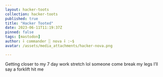 ```yaml
---
layout: hacker-toots
collection: hacker-toots
published: true
title: "Hacker Tooted"
date: 2023-06-11T11:19:37Z
pinned: false
tags: [mastodon]
author: ⸸ commander ░ nova ⸸ :~$
avatar: /assets/media_attachments/hacker-nova.png

---
```


<p>Getting closer to my 7 day work stretch lol someone come break my legs I’ll say a forklift hit me</p>


